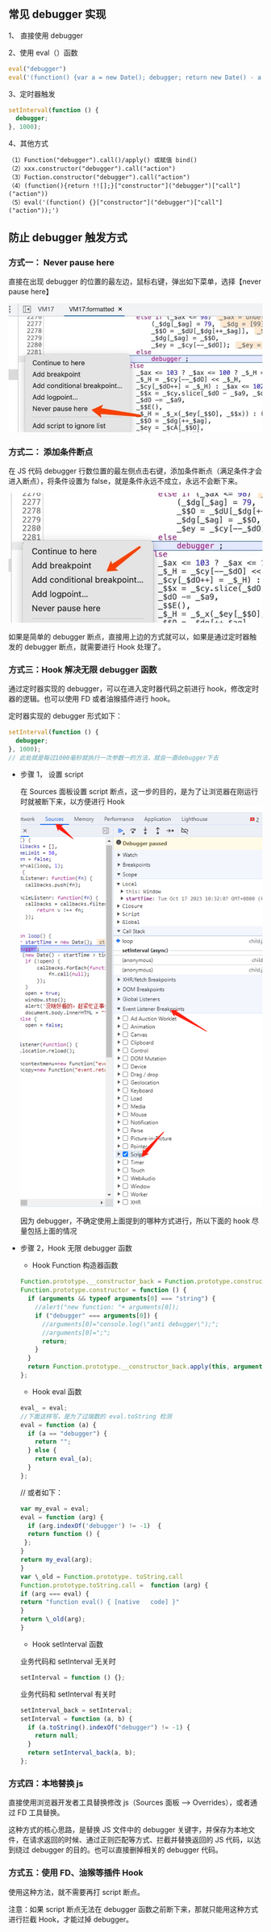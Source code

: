 ## 常见 debugger 实现

1、 直接使用 debugger

2、使用 eval（）函数

```js
eval("debugger")
eval('(function() {var a = new Date(); debugger; return new Date() - a > 100;}())'
```

3、定时器触发

```js
setInterval(function () {
  debugger;
}, 1000);
```

4、其他方式

```
（1）Function("debugger").call()/apply() 或赋值 bind()
（2）xxx.constructor("debugger").call("action")
（3）Fuction.constructor("debugger").call("action")
（4）(function(){return !![];}["constructor"]("debugger")["call"]("action"))
（5）eval('(function() {}["constructor"]("debugger")["call"]("action"));')
```

## 防止 debugger 触发方式

### 方式一： Never pause here

直接在出现 debugger 的位置的最左边，鼠标右键，弹出如下菜单，选择【never pause here】

![](./imgs/debugger1.jpg)

### 方式二： 添加条件断点

在 JS 代码 debugger 行数位置的最左侧点击右键，添加条件断点（满足条件才会进入断点），将条件设置为 false，就是条件永远不成立，永远不会断下来。

![](./imgs/debugger2.jpg)

如果是简单的 debugger 断点，直接用上边的方式就可以，如果是通过定时器触发的 debugger 断点，就需要进行 Hook 处理了。

### 方式三：Hook 解决无限 debugger 函数

通过定时器实现的 debugger，可以在进入定时器代码之前进行 hook，修改定时器的逻辑。也可以使用 FD 或者油猴插件进行 hook。

定时器实现的 debugger 形式如下：

```js
setInterval(function () {
  debugger;
}, 1000);
// 此处就是每过1000毫秒就执行一次参数一的方法，就会一直debugger下去
```

- 步骤 1， 设置 script

  在 Sources 面板设置 script 断点，这一步的目的，是为了让浏览器在刚运行时就被断下来，以方便进行 Hook
  ![](./imgs/debugger3.png)

  因为 debugger，不确定使用上面提到的哪种方式进行，所以下面的 hook 尽量包括上面的情况

- 步骤 2，Hook 无限 debugger 函数

  - Hook Function 构造器函数

  ```js
  Function.prototype.__constructor_back = Function.prototype.constructor;
  Function.prototype.constructor = function () {
    if (arguments && typeof arguments[0] === "string") {
      //alert("new function: "+ arguments[0]);
      if ("debugger" === arguments[0]) {
        //arguments[0]="console.log(\"anti debugger\");";
        //arguments[0]=";";
        return;
      }
    }
    return Function.prototype.__constructor_back.apply(this, arguments);
  };
  ```

  - Hook eval 函数

  ```js
  eval_ = eval;
  //下面这样写，是为了过瑞数的 eval.toString 检测
  eval = function (a) {
    if (a == "debugger") {
      return "";
    } else {
      return eval_(a);
    }
  };
  ```

  // 或者如下：

  ```js
  var my_eval = eval;
  eval = function (arg) {
    if (arg.indexOf('debugger') != -1)  {
    return function () {
   };
  }
  return my_eval(arg);
  }
  var \_old = Function.prototype. toString.call
  Function.prototype.toString.call =  function (arg) {
  if (arg === eval) {
  return "function eval() { [native   code] }"
  }
  return \_old(arg);
  }
  ```

  - Hook setInterval 函数

  业务代码和 setInterval 无关时

  ```js
  setInterval = function () {};
  ```

  业务代码和 setInterval 有关时

  ```js
  setInterval_back = setInterval;
  setInterval = function (a, b) {
    if (a.toString().indexOf("debugger") != -1) {
      return null;
    }
    return setInterval_back(a, b);
  };
  ```

### 方式四：本地替换 js

直接使用浏览器开发者工具替换修改 js（Sources 面板 --> Overrides），或者通过 FD 工具替换。

这种方式的核心思路，是替换 JS 文件中的 debugger 关键字，并保存为本地文件，在请求返回的时候、通过正则匹配等方式、拦截并替换返回的 JS 代码，以达到绕过 debugger 的目的。也可以直接删掉相关的 debugger 代码。

### 方式五：使用 FD、油猴等插件 Hook

使用这种方法，就不需要再打 script 断点。

注意：如果 script 断点无法在 debugger 函数之前断下来，那就只能用这种方式进行拦截 Hook，才能过掉 debugger。
